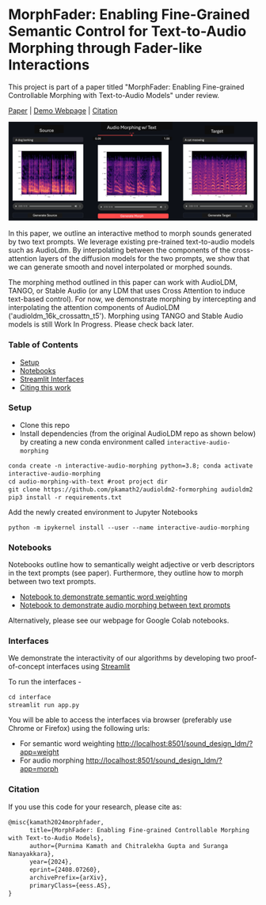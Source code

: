 # MorphFader: Enabling Fine-Grained Semantic Control for Text-to-Audio Morphing through Fader-like Interactions


This project is part of a paper titled "MorphFader: Enabling Fine-grained Controllable Morphing with Text-to-Audio Models" under review.

[Paper](https://arxiv.org/pdf/2408.07260) | [Demo Webpage](https://pkamath2.github.io/audio-morphing-with-text/webpage/index.html) | [Citation](#citation)

<img src='resources/screenshot-morph.png' style="background-color: #cccccc">

In this paper, we outline an interactive method to morph sounds generated by two text prompts. We leverage existing pre-trained text-to-audio models such as AudioLdm. By interpolating between the components of the cross-attention layers of the diffusion models for the two prompts, we show that we can generate smooth and novel interpolated or morphed sounds. 

The morphing method outlined in this paper can work with AudioLDM, TANGO, or Stable Audio (or any LDM that uses Cross Attention to induce text-based control). For now, we demonstrate morphing by intercepting and interpolating the attention components of AudioLDM ('audioldm_16k_crossattn_t5'). Morphing using TANGO and Stable Audio models is still Work In Progress. Please check back later.  


### Table of Contents

* [Setup](#setup) 
* [Notebooks](#notebooks) 
* [Streamlit Interfaces](#interfaces) 
* [Citing this work](#citation)


### Setup
* Clone this repo
* Install dependencies (from the original AudioLDM repo as shown below) by creating a new conda environment called ```interactive-audio-morphing```
```
conda create -n interactive-audio-morphing python=3.8; conda activate interactive-audio-morphing
cd audio-morphing-with-text #root project dir
git clone https://github.com/pkamath2/audioldm2-formorphing audioldm2
pip3 install -r requirements.txt
```
Add the newly created environment to Jupyter Notebooks
```
python -m ipykernel install --user --name interactive-audio-morphing
```

### Notebooks
Notebooks outline how to semantically weight adjective or verb descriptors in the text prompts (see paper). Furthermore, they outline how to morph between two text prompts.

* [Notebook to demonstrate semantic word weighting](notebooks/explore_word_weighting.ipynb)
* [Notebook to demonstrate audio morphing between text prompts](notebooks/explore_morphing.ipynb)
  
Alternatively, please see our webpage for Google Colab notebooks. 



### Interfaces
We demonstrate the interactivity of our algorithms by developing two proof-of-concept interfaces using [Streamlit](https://streamlit.io/)  

To run the interfaces - 
```
cd interface
streamlit run app.py
```

You will be able to access the interfaces via browser (preferably use Chrome or Firefox) using the following urls:
* For semantic word weighting [http://localhost:8501/sound_design_ldm/?app=weight](http://localhost:8501/sound_design_ldm/?app=weight)
* For audio morphing [http://localhost:8501/sound_design_ldm/?app=morph](http://localhost:8501/sound_design_ldm/?app=morph)
    
### Citation
If you use this code for your research, please cite as:
```
@misc{kamath2024morphfader,
      title={MorphFader: Enabling Fine-grained Controllable Morphing with Text-to-Audio Models}, 
      author={Purnima Kamath and Chitralekha Gupta and Suranga Nanayakkara},
      year={2024},
      eprint={2408.07260},
      archivePrefix={arXiv},
      primaryClass={eess.AS},
}
```

